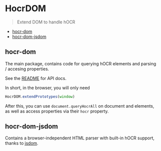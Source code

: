 # HocrDOM

> Extend DOM to handle hOCR

<!-- BEGIN-MARKDOWN-TOC -->
* [hocr-dom](#hocr-dom)
* [hocr-dom-jsdom](#hocr-dom-jsdom)

<!-- END-MARKDOWN-TOC -->

## hocr-dom

The main package, contains code for querying hOCR elements and parsing / accesing properties.

See the [README](./hocr-dom/README.md) for API docs.

In short, in the browser, you will only need

```js
HocrDOM.extendPrototypes(window)
```

After this, you can use `document.queryHocrAll` on document and elements, as
well as access properties via their `hocr` property.

## hocr-dom-jsdom

Contains a browser-independent HTML parser with built-in hOCR support, thanks
to [jsdom](https://github.com/tmpvar/jsdom).
